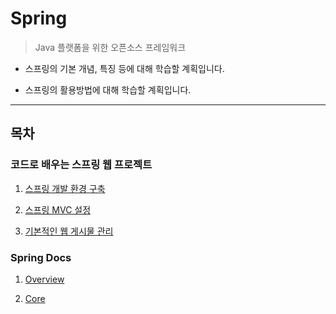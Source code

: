 # Spring
> Java 플랫폼을 위한 오픈소스 프레임워크

* 스프링의 기본 개념, 특징 등에 대해 학습할 계획입니다.

* 스프링의 활용방법에 대해 학습할 계획입니다.

---

## 목차

### 코드로 배우는 스프링 웹 프로젝트
    
1. [스프링 개발 환경 구축](./코드로배우는스프링웹프로젝트/스프링_개발_환경_구축.md)

2. [스프링 MVC 설정](./코드로배우는스프링웹프로젝트/스프링_MVC_설정.md)

3. [기본적인 웹 게시물 관리](./코드로배우는스프링웹프로젝트/기본적인_웹_게시물_관리.md)

### Spring Docs

1. [Overview](./SpringDocs/Overview.md)

2. [Core](./SpringDocs/Core.md)